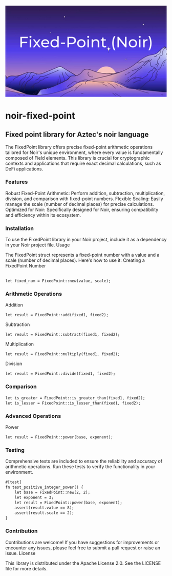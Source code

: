 ![Fixed Point Image](fixed-point.png)

# noir-fixed-point
## Fixed point library for Aztec's noir language

The FixedPoint library offers precise fixed-point arithmetic operations tailored for Noir's unique environment, where every value is fundamentally composed of Field elements. This library is crucial for cryptographic contexts and applications that require exact decimal calculations, such as DeFi applications.

### Features

Robust Fixed-Point Arithmetic: Perform addition, subtraction, multiplication, division, and comparison with fixed-point numbers.
Flexible Scaling: Easily manage the scale (number of decimal places) for precise calculations.
Optimized for Noir: Specifically designed for Noir, ensuring compatibility and efficiency within its ecosystem.

### Installation

To use the FixedPoint library in your Noir project, include it as a dependency in your Noir project file.
Usage

The FixedPoint struct represents a fixed-point number with a value and a scale (number of decimal places). Here's how to use it:
Creating a FixedPoint Number

```

let fixed_num = FixedPoint::new(value, scale);

```
### Arithmetic Operations

Addition

    
```
let result = FixedPoint::add(fixed1, fixed2);
```

Subtraction


```
let result = FixedPoint::subtract(fixed1, fixed2);
```
Multiplication


```
let result = FixedPoint::multiply(fixed1, fixed2);
```
Division


```
let result = FixedPoint::divide(fixed1, fixed2);
```
### Comparison


```
let is_greater = FixedPoint::is_greater_than(fixed1, fixed2);
let is_lesser = FixedPoint::is_lesser_than(fixed1, fixed2);
```
### Advanced Operations

Power

    
```
let result = FixedPoint::power(base, exponent);
```
### Testing

Comprehensive tests are included to ensure the reliability and accuracy of arithmetic operations. Run these tests to verify the functionality in your environment.


```
#[test]
fn test_positive_integer_power() {
    let base = FixedPoint::new(2, 2); 
    let exponent = 3;
    let result = FixedPoint::power(base, exponent);
    assert(result.value == 8);
    assert(result.scale == 2);
}
```

### Contribution

Contributions are welcome! If you have suggestions for improvements or encounter any issues, please feel free to submit a pull request or raise an issue.
License

This library is distributed under the Apache License 2.0. See the LICENSE file for more details.

